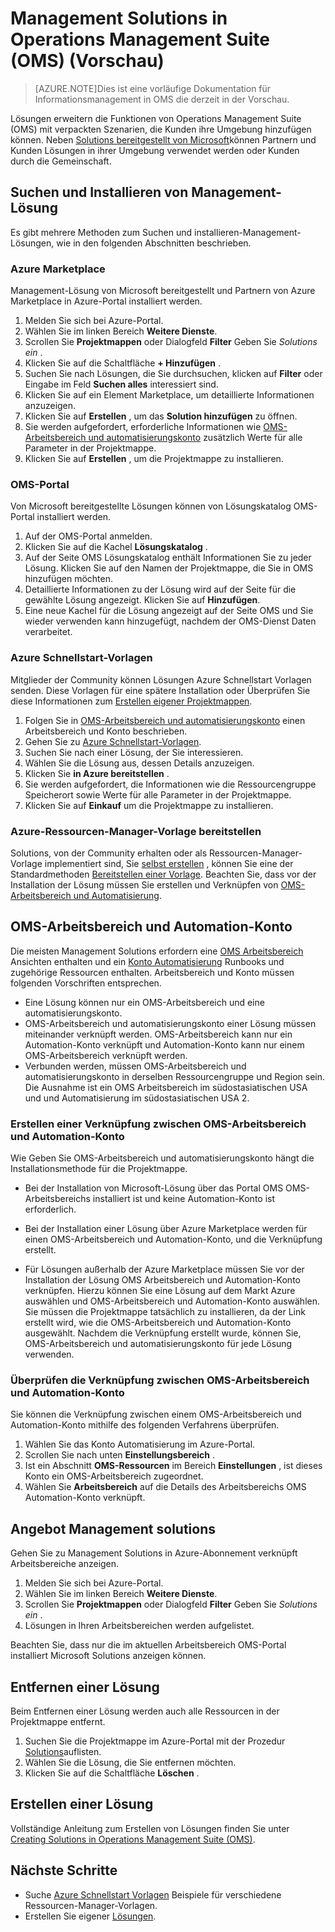 <properties
   pageTitle="Solutions Operations Management Suite (OMS) | Microsoft Azure"
   description="Solutions erweitern die Funktionen von Operations Management Suite (OMS) mit verpackten Szenarien, die Kunden den OMS-Arbeitsbereich hinzufügen können.  Dieser Artikel enthält Informationen wie benutzerdefinierte Lösungen von Kunden und Partnern."
   services="operations-management-suite"
   documentationCenter=""
   authors="bwren"
   manager="jwhit"
   editor="tysonn" />
<tags
   ms.service="operations-management-suite"
   ms.devlang="na"
   ms.topic="article"
   ms.tgt_pltfrm="na"
   ms.workload="infrastructure-services"
   ms.date="10/17/2016"
   ms.author="bwren" />

# <a name="management-solutions-in-operations-management-suite-oms-preview"></a>Management Solutions in Operations Management Suite (OMS) (Vorschau)

>[AZURE.NOTE]Dies ist eine vorläufige Dokumentation für Informationsmanagement in OMS die derzeit in der Vorschau.    

Lösungen erweitern die Funktionen von Operations Management Suite (OMS) mit verpackten Szenarien, die Kunden ihre Umgebung hinzufügen können.  Neben [Solutions bereitgestellt von Microsoft](../log-analytics/log-analytics-add-solutions.md)können Partnern und Kunden Lösungen in ihrer Umgebung verwendet werden oder Kunden durch die Gemeinschaft.

## <a name="finding-and-installing-management-solutions"></a>Suchen und Installieren von Management-Lösung
Es gibt mehrere Methoden zum Suchen und installieren-Management-Lösungen, wie in den folgenden Abschnitten beschrieben.

### <a name="azure-marketplace"></a>Azure Marketplace
Management-Lösung von Microsoft bereitgestellt und Partnern von Azure Marketplace in Azure-Portal installiert werden.

1. Melden Sie sich bei Azure-Portal.
2. Wählen Sie im linken Bereich **Weitere Dienste**.
3. Scrollen Sie **Projektmappen** oder Dialogfeld **Filter** Geben Sie *Solutions ein* .
4. Klicken Sie auf die Schaltfläche **+ Hinzufügen** .
5. Suchen Sie nach Lösungen, die Sie durchsuchen, klicken auf **Filter** oder Eingabe im Feld **Suchen alles** interessiert sind.
6. Klicken Sie auf ein Element Marketplace, um detaillierte Informationen anzuzeigen.
4. Klicken Sie auf **Erstellen** , um das **Solution hinzufügen** zu öffnen.
5. Sie werden aufgefordert, erforderliche Informationen wie [OMS-Arbeitsbereich und automatisierungskonto](#oms-workspace-and-automation-account) zusätzlich Werte für alle Parameter in der Projektmappe.
6. Klicken Sie auf **Erstellen** , um die Projektmappe zu installieren.

### <a name="oms-portal"></a>OMS-Portal
Von Microsoft bereitgestellte Lösungen können von Lösungskatalog OMS-Portal installiert werden.

1. Auf der OMS-Portal anmelden.
2. Klicken Sie auf die Kachel **Lösungskatalog** .
2. Auf der Seite OMS Lösungskatalog enthält Informationen Sie zu jeder Lösung. Klicken Sie auf den Namen der Projektmappe, die Sie in OMS hinzufügen möchten.
3. Detaillierte Informationen zu der Lösung wird auf der Seite für die gewählte Lösung angezeigt. Klicken Sie auf **Hinzufügen**.
4. Eine neue Kachel für die Lösung angezeigt auf der Seite OMS und Sie wieder verwenden kann hinzugefügt, nachdem der OMS-Dienst Daten verarbeitet.

### <a name="azure-quickstart-templates"></a>Azure Schnellstart-Vorlagen
Mitglieder der Community können Lösungen Azure Schnellstart Vorlagen senden.  Diese Vorlagen für eine spätere Installation oder Überprüfen Sie diese Informationen zum [Erstellen eigener Projektmappen](#creating-a-solution).

1. Folgen Sie in [OMS-Arbeitsbereich und automatisierungskonto](#oms-workspace-and-automation-account) einen Arbeitsbereich und Konto beschrieben.
2. Gehen Sie zu [Azure Schnellstart-Vorlagen](https://azure.microsoft.com/documentation/templates/).  
3. Suchen Sie nach einer Lösung, der Sie interessieren.
4. Wählen Sie die Lösung aus, dessen Details anzuzeigen.
5. Klicken Sie **in Azure bereitstellen** .
6. Sie werden aufgefordert, die Informationen wie die Ressourcengruppe Speicherort sowie Werte für alle Parameter in der Projektmappe.
7. Klicken Sie auf **Einkauf** um die Projektmappe zu installieren.

### <a name="deploy-azure-resource-manager-template"></a>Azure-Ressourcen-Manager-Vorlage bereitstellen
Solutions, von der Community erhalten oder als Ressourcen-Manager-Vorlage implementiert sind, Sie [selbst erstellen](#creating-a-solution) , können Sie eine der Standardmethoden [Bereitstellen einer Vorlage](../resource-group-template-deploy-portal.md).  Beachten Sie, dass vor der Installation der Lösung müssen Sie erstellen und Verknüpfen von [OMS-Arbeitsbereich und Automatisierung](#oms-workspace-and-automation-account).

## <a name="oms-workspace-and-automation-account"></a>OMS-Arbeitsbereich und Automation-Konto
Die meisten Management Solutions erfordern eine [OMS Arbeitsbereich](../log-analytics/log-analytics-manage-access.md) Ansichten enthalten und ein [Konto Automatisierung](../automation/automation-security-overview.md#automation-account-overview) Runbooks und zugehörige Ressourcen enthalten. Arbeitsbereich und Konto müssen folgenden Vorschriften entsprechen.

- Eine Lösung können nur ein OMS-Arbeitsbereich und eine automatisierungskonto.  
- OMS-Arbeitsbereich und automatisierungskonto einer Lösung müssen miteinander verknüpft werden. OMS-Arbeitsbereich kann nur ein Automation-Konto verknüpft und Automation-Konto kann nur einem OMS-Arbeitsbereich verknüpft werden.
- Verbunden werden, müssen OMS-Arbeitsbereich und automatisierungskonto in derselben Ressourcengruppe und Region sein.  Die Ausnahme ist ein OMS Arbeitsbereich im südostasiatischen USA und und Automatisierung im südostasiatischen USA 2.

### <a name="creating-a-link-between-an-oms-workspace-and-automation-account"></a>Erstellen einer Verknüpfung zwischen OMS-Arbeitsbereich und Automation-Konto
Wie Geben Sie OMS-Arbeitsbereich und automatisierungskonto hängt die Installationsmethode für die Projektmappe.

- Bei der Installation von Microsoft-Lösung über das Portal OMS OMS-Arbeitsbereichs installiert ist und keine Automation-Konto ist erforderlich.

- Bei der Installation einer Lösung über Azure Marketplace werden für einen OMS-Arbeitsbereich und Automation-Konto, und die Verknüpfung erstellt.  

- Für Lösungen außerhalb der Azure Marketplace müssen Sie vor der Installation der Lösung OMS Arbeitsbereich und Automation-Konto verknüpfen.  Hierzu können Sie eine Lösung auf dem Markt Azure auswählen und OMS-Arbeitsbereich und Automation-Konto auswählen.  Sie müssen die Projektmappe tatsächlich zu installieren, da der Link erstellt wird, wie die OMS-Arbeitsbereich und Automation-Konto ausgewählt.  Nachdem die Verknüpfung erstellt wurde, können Sie, OMS-Arbeitsbereich und automatisierungskonto für jede Lösung verwenden. 

### <a name="verifying-the-link-between-an-oms-workspace-and-automation-account"></a>Überprüfen die Verknüpfung zwischen OMS-Arbeitsbereich und Automation-Konto
Sie können die Verknüpfung zwischen einem OMS-Arbeitsbereich und Automation-Konto mithilfe des folgenden Verfahrens überprüfen.

1. Wählen Sie das Konto Automatisierung im Azure-Portal.
2. Scrollen Sie nach unten **Einstellungsbereich** .
3. Ist ein Abschnitt **OMS-Ressourcen** im Bereich **Einstellungen** , ist dieses Konto ein OMS-Arbeitsbereich zugeordnet.
4. Wählen Sie **Arbeitsbereich** auf die Details des Arbeitsbereichs OMS Automation-Konto verknüpft.


## <a name="listing-management-solutions"></a>Angebot Management solutions
Gehen Sie zu Management Solutions in Azure-Abonnement verknüpft Arbeitsbereiche anzeigen.

1. Melden Sie sich bei Azure-Portal.
2. Wählen Sie im linken Bereich **Weitere Dienste**.
3. Scrollen Sie **Projektmappen** oder Dialogfeld **Filter** Geben Sie *Solutions ein* .
4. Lösungen in Ihren Arbeitsbereichen werden aufgelistet.

Beachten Sie, dass nur die im aktuellen Arbeitsbereich OMS-Portal installiert Microsoft Solutions anzeigen können.

## <a name="removing-a-management-solution"></a>Entfernen einer Lösung
Beim Entfernen einer Lösung werden auch alle Ressourcen in der Projektmappe entfernt.  

1. Suchen Sie die Projektmappe im Azure-Portal mit der Prozedur [Solutions](#listing-solutions)auflisten.
2. Wählen Sie die Lösung, die Sie entfernen möchten.
3. Klicken Sie auf die Schaltfläche **Löschen** .

## <a name="creating-a-management-solution"></a>Erstellen einer Lösung
Vollständige Anleitung zum Erstellen von Lösungen finden Sie unter [Creating Solutions in Operations Management Suite (OMS)](operations-management-suite-solutions-creating.md). 


## <a name="next-steps"></a>Nächste Schritte

- Suche [Azure Schnellstart Vorlagen](https://azure.microsoft.com/documentation/templates) Beispiele für verschiedene Ressourcen-Manager-Vorlagen.
- Erstellen Sie eigener [Lösungen](operations-management-suite-solutions-creating.md).
 